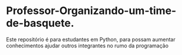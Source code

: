 # Professor-Organizando-um-time-de-basquete.
Este repositório é para estudantes em Python, para possam aumentar conhecimentos ajudar outros integrantes no rumo da programação 
